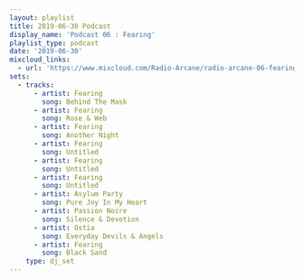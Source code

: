 ```yaml
---
layout: playlist
title: 2019-06-30 Podcast
display_name: 'Podcast 06 : Fearing'
playlist_type: podcast
date: '2019-06-30'
mixcloud_links:
  - url: 'https://www.mixcloud.com/Radio-Arcane/radio-arcane-06-fearing'
sets:
  - tracks:
      - artist: Fearing
        song: Behind The Mask
      - artist: Fearing
        song: Rose & Web
      - artist: Fearing
        song: Another Night
      - artist: Fearing
        song: Untitled
      - artist: Fearing
        song: Untitled
      - artist: Fearing
        song: Untitled
      - artist: Asylum Party
        song: Pure Joy In My Heart
      - artist: Passion Noire
        song: Silence & Devotion
      - artist: Ostia
        song: Everyday Devils & Angels
      - artist: Fearing
        song: Black Sand
    type: dj_set
---
```

